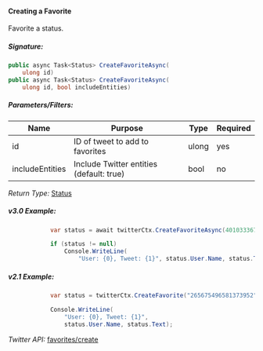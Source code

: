 #### Creating a Favorite

Favorite a status.

##### Signature:

```c#
public async Task<Status> CreateFavoriteAsync(
    ulong id)
public async Task<Status> CreateFavoriteAsync(
    ulong id, bool includeEntities)
```

##### Parameters/Filters:

| Name | Purpose | Type | Required |
|------|---------|------|----------|
| id | ID of tweet to add to favorites | ulong | yes |
| includeEntities | Include Twitter entities (default: true) | bool | no |

*Return Type:* [Status](../LINQ-to-Twitter-Entities/Status-Entity.md)

##### v3.0 Example:

```c#
            var status = await twitterCtx.CreateFavoriteAsync(401033367283453953ul);

            if (status != null)
                Console.WriteLine(
                    "User: {0}, Tweet: {1}", status.User.Name, status.Text);
```

##### v2.1 Example:

```c#
            var status = twitterCtx.CreateFavorite("265675496581373952");

            Console.WriteLine(
                "User: {0}, Tweet: {1}", 
                status.User.Name, status.Text);
```

*Twitter API:* [favorites/create](https://developer.twitter.com/en/docs/tweets/post-and-engage/api-reference/post-favorites-create)